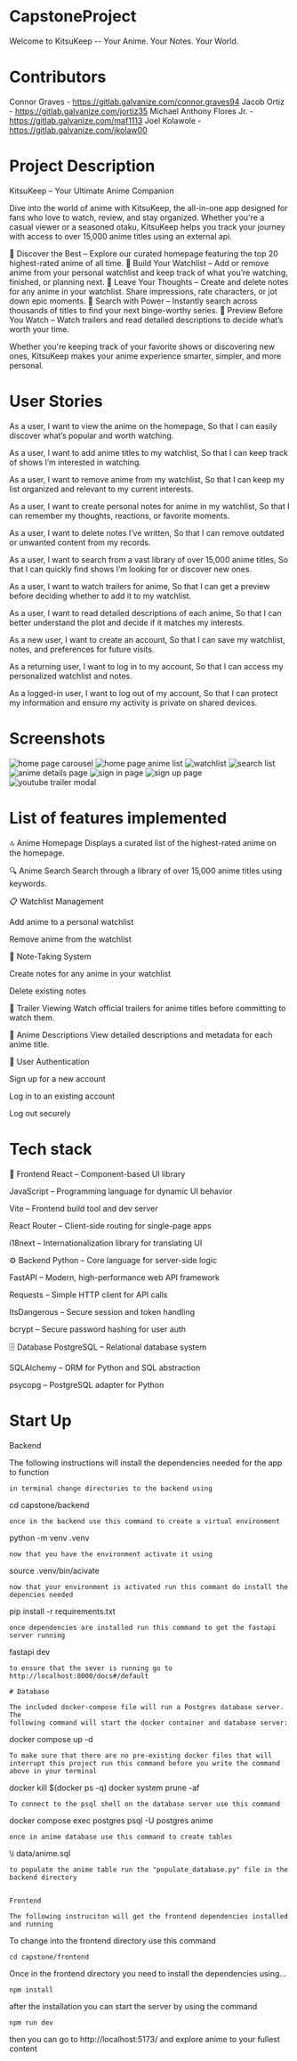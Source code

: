 # CapstoneProject
Welcome to KitsuKeep -- Your Anime. Your Notes. Your World.

# Contributors

Connor Graves - https://gitlab.galvanize.com/connor.graves94
Jacob Ortiz - https://gitlab.galvanize.com/jortiz35
Michael Anthony Flores Jr. - https://gitlab.galvanize.com/maf1113
Joel Kolawole - https://gitlab.galvanize.com/jkolaw00

# Project Description

KitsuKeep – Your Ultimate Anime Companion

Dive into the world of anime with KitsuKeep, the all-in-one app designed for fans who love to watch, review, and stay organized. Whether you're a casual viewer or a seasoned otaku, KitsuKeep helps you track your journey with access to over   15,000 anime titles using an external api.

🔸 Discover the Best – Explore our curated homepage featuring the top 20 highest-rated anime of all time.
🔸 Build Your Watchlist – Add or remove anime from your personal watchlist and keep track of what you’re watching, finished, or planning next.
🔸 Leave Your Thoughts – Create and delete notes for any anime in your watchlist. Share impressions, rate characters, or jot down epic moments.
🔸 Search with Power – Instantly search across thousands of titles to find your next binge-worthy series.
🔸 Preview Before You Watch – Watch trailers and read detailed descriptions to decide what’s worth your time.

Whether you're keeping track of your favorite shows or discovering new ones, KitsuKeep makes your anime experience smarter, simpler, and more personal.

# User Stories

As a user,
I want to view the anime on the homepage,
So that I can easily discover what’s popular and worth watching.

As a user,
I want to add anime titles to my watchlist,
So that I can keep track of shows I’m interested in watching.

As a user,
I want to remove anime from my watchlist,
So that I can keep my list organized and relevant to my current interests.

As a user,
I want to create personal notes for anime in my watchlist,
So that I can remember my thoughts, reactions, or favorite moments.

As a user,
I want to delete notes I’ve written,
So that I can remove outdated or unwanted content from my records.

As a user,
I want to search from a vast library of over 15,000 anime titles,
So that I can quickly find shows I’m looking for or discover new ones.

As a user,
I want to watch trailers for anime,
So that I can get a preview before deciding whether to add it to my watchlist.

As a user,
I want to read detailed descriptions of each anime,
So that I can better understand the plot and decide if it matches my interests.

As a new user,
I want to create an account,
So that I can save my watchlist, notes, and preferences for future visits.

As a returning user,
I want to log in to my account,
So that I can access my personalized watchlist and notes.

As a logged-in user,
I want to log out of my account,
So that I can protect my information and ensure my activity is private on shared devices.

# Screenshots

![home page carousel](screenshots/capture.jpg)
![home page anime list](screenshots/capture2.jpg)
![watchlist](screenshots/capture3.jpg)
![search list](screenshots/capture4.jpg)
![anime details page](screenshots/capture5.jpg)
![sign in page](screenshots/capture6.jpg)
![sign up page](screenshots/capture7.jpg)
![youtube trailer modal](screenshots/capture8.jpg)

# List of features implemented
🔝 Anime Homepage
Displays a curated list of the highest-rated anime on the homepage.

🔍 Anime Search
Search through a library of over 15,000 anime titles using keywords.

📋 Watchlist Management

Add anime to a personal watchlist

Remove anime from the watchlist

📝 Note-Taking System

Create notes for any anime in your watchlist

Delete existing notes

🎥 Trailer Viewing
Watch official trailers for anime titles before committing to watch them.

📖 Anime Descriptions
View detailed descriptions and metadata for each anime title.

🔐 User Authentication

Sign up for a new account

Log in to an existing account

Log out securely

# Tech stack

🚀 Frontend
React – Component-based UI library

JavaScript – Programming language for dynamic UI behavior

Vite – Frontend build tool and dev server

React Router – Client-side routing for single-page apps

i18next – Internationalization library for translating UI

⚙️ Backend
Python – Core language for server-side logic

FastAPI – Modern, high-performance web API framework

Requests – Simple HTTP client for API calls

ItsDangerous – Secure session and token handling

bcrypt – Secure password hashing for user auth

🗄️ Database
PostgreSQL – Relational database system

SQLAlchemy – ORM for Python and SQL abstraction

psycopg – PostgreSQL adapter for Python

# Start Up

Backend

The following instructions will install the dependencies needed for the app to function
```
in terminal change directories to the backend using
```
cd capstone/backend
```
once in the backend use this command to create a virtual environment
```
python -m venv .venv
```
now that you have the environment activate it using
```
source .venv/bin/acivate
```
now that your environment is activated run this commant do install the depencies needed
```
pip install -r requirements.txt
```
once dependencies are installed run this command to get the fastapi server running
```
fastapi dev
```
to ensure that the sever is running go to http://localhost:8000/docs#/default

# Database

The included docker-compose file will run a Postgres database server. The
following command will start the docker container and database server:
```
docker compose up -d
```
To make sure that there are no pre-existing docker files that will interrupt this project run this command before you write the command above in your terminal
```
docker kill $(docker ps -q)
docker system prune -af
```
To connect to the psql shell on the database server use this command
```
docker compose exec postgres psql -U postgres anime
```
once in anime database use this command to create tables
```
\i data/anime.sql
```
to populate the anime table run the "populate_database.py" file in the backend directory


Frontend

The following instruciton will get the frontend dependencies installed and running
```
To change into the frontend directory use this command
```
cd capstone/frontend
```
Once in the frontend directory you need to install the dependencies using...
```
npm install
```
after the installation you can start the server by using the command
```
npm run dev
```
then you can go to http://localhost:5173/ and explore anime to your fullest content




